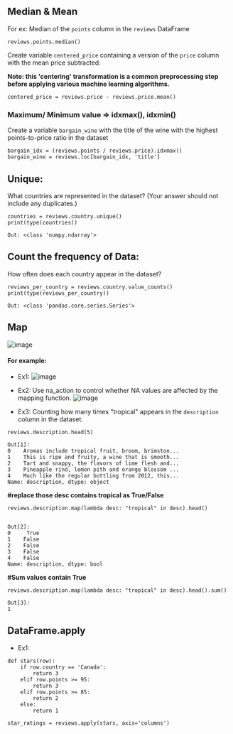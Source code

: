## Median & Mean
For ex: Median of the `points` column in the `reviews` DataFrame
```
reviews.points.median()
```
Create variable `centered_price` containing a version of the `price` column with the mean price subtracted.

**Note: this 'centering' transformation is a common preprocessing step before applying various machine learning algorithms.**

```
centered_price = reviews.price - reviews.price.mean()
```
### Maximum/ Minimum value => idxmax(), idxmin()
Create a variable `bargain_wine` with the title of the wine with the highest points-to-price ratio in the dataset
```
bargain_idx = (reviews.points / reviews.price).idxmax()
bargain_wine = reviews.loc[bargain_idx, 'title']
```


## Unique:
What countries are represented in the dataset? (Your answer should not include any duplicates.)
```
countries = reviews.country.unique()
print(type(countries))

Out: <class 'numpy.ndarray'>
```

## Count the frequency of Data:

How often does each country appear in the dataset?
```
reviews_per_country = reviews.country.value_counts()
print(type(reviews_per_country))

Out: <class 'pandas.core.series.Series'>
```
## Map
![image](https://user-images.githubusercontent.com/47073386/59156665-b3bfcc00-8ad1-11e9-89be-093b36678317.png)


#### For example:
* Ex1:
![image](https://user-images.githubusercontent.com/47073386/59156690-07cab080-8ad2-11e9-9365-7e5b25d387bd.png)

* Ex2:
Use na_action to control whether NA values are affected by the mapping function.
![image](https://user-images.githubusercontent.com/47073386/59156696-2e88e700-8ad2-11e9-8732-b75043cb048f.png)

* Ex3: Counting how many times "tropical" appears in the `description` column in the dataset.

```
reviews.description.head(5)

Out[1]: 
0    Aromas include tropical fruit, broom, brimston...
1    This is ripe and fruity, a wine that is smooth...
2    Tart and snappy, the flavors of lime flesh and...
3    Pineapple rind, lemon pith and orange blossom ...
4    Much like the regular bottling from 2012, this...
Name: description, dtype: object
```

**#replace those desc contains tropical as True/False**
```
reviews.description.map(lambda desc: "tropical" in desc).head()
```
```

Out[2]: 
0     True
1    False
2    False
3    False
4    False
Name: description, dtype: bool
```

**#Sum values contain True**
```
reviews.description.map(lambda desc: "tropical" in desc).head().sum()

Out[3]:
1
```

## DataFrame.apply

* Ex1:

```
def stars(row):
    if row.country == 'Canada':
        return 3
    elif row.points >= 95:
        return 3
    elif row.points >= 85:
        return 2
    else:
        return 1

star_ratings = reviews.apply(stars, axis='columns')
```
